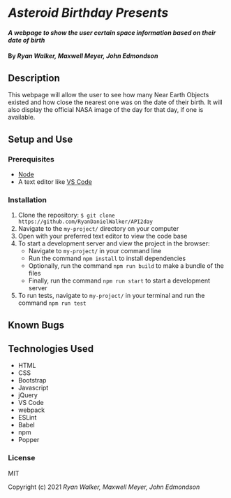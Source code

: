 # _Asteroid Birthday Presents_

#### _A webpage to show the user certain space information based on their date of birth_

#### By _Ryan Walker, Maxwell Meyer, John Edmondson_

## Description
This webpage will allow the user to see how many Near Earth Objects existed and how close the nearest one was on the date of their birth. It will also display the official NASA image of the day for that day, if one is available.


## Setup and Use

### Prerequisites
* [Node](https://nodejs.org/en/)
* A text editor like [VS Code](https://code.visualstudio.com/)

### Installation
1. Clone the repository: `$ git clone https://github.com/RyanDanielWalker/API2day`
2. Navigate to the `my-project/` directory on your computer
3. Open with your preferred text editor to view the code base
4. To start a development server and view the project in the browser:
    * Navigate to `my-project/` in your command line
    * Run the command `npm install` to install dependencies
    * Optionally, run the command `npm run build` to make a bundle of the files
    * Finally, run the command `npm run start` to start a development server
5. To run tests, navigate to `my-project/` in your terminal and run the command `npm run test`

## Known Bugs


## Technologies Used
* HTML
* CSS
* Bootstrap
* Javascript
* jQuery
* VS Code
* webpack
* ESLint
* Babel
* npm
* Popper


### License

MIT

Copyright (c) 2021 _Ryan Walker, Maxwell Meyer, John Edmondson_